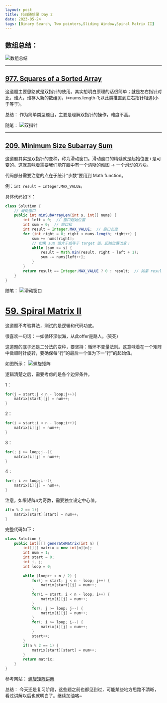 ```yaml
---
layout: post
title: 代码随想录 Day 2
date: 2023-05-24
tags: [Binary Search, Two pointers,Sliding Window,Spiral Matrix II]
---
```


## 数组总结：

![数组总结](/images/day2数组总结.png)

---

## [977. Squares of a Sorted Array](https://leetcode.com/problems/squares-of-a-sorted-array/)

这道题主要思路就是双指针的使用。其实想明白原理的话很简单；就是左右指针对比，谁大，谁存入新的数组[i]，i=nums.length-1;以此类推直到左右指针相遇(小于等于)。

总结：
作为简单类型题目，主要是理解双指针的操作，难度不高。

随笔：
![双指针](/images/day2双指针.jpg)

---

## [209. Minimum Size Subarray Sum](https://leetcode.com/problems/minimum-size-subarray-sum/)

这道题其实是双指针的变种，称为滑动窗口。滑动窗口的精髓就是起始位置 i 是可变的。这就意味着需要我们能在脑中有一个清晰的动图 -> 一个滑动的方块。

代码部分需要注意的点在于统计“步数”要用到 Math function。

例：`int result = Integer.MAX_VALUE;`

具体代码如下：

```java
class Solution {  
    // 滑动窗口  
    public int minSubArrayLen(int s, int[] nums) {  
        int left = 0;  // 窗口起始位置
        int sum = 0;  // 窗口和
        int result = Integer.MAX_VALUE;  // 窗口长度 
        for (int right = 0; right < nums.length; right++) {  
            sum += nums[right];  
            // 如果 sum 值大于或等于 target 值，起始位置改变；
            while (sum >= s) {  
                result = Math.min(result, right - left + 1);  
                sum -= nums[left++];  
            }  
        }  
        return result == Integer.MAX_VALUE ? 0 : result;  // 如果 result 为零，输出 0.
    }  
}  
```

随笔：
![滑动窗口](/images/day2滑动窗口.jpg)





# [59. Spiral Matrix II](https://leetcode.com/problems/spiral-matrix-ii/description/)

这道题不考验算法，测试的是逻辑和代码功底。

很喜欢一句话：一如循环深似海，从此offer是路人。(笑死)

这道题的底子还是二分法的变种，要坚持：循环不变量法则。这意味着在一个矩阵中做顺时针旋转，要确保每“行”的最后一个值为下一“行”的起始值。

如图所示：
![螺旋矩阵](/images/day2螺旋矩阵.png)

逻辑清楚之后，需要考虑的是各个边界条件。

1：
```java
for(j = start;j < n - loop;j++){
    matrix[start][j] = num++;
}
```
2：
```java
for(i = start;i < n - loop;i++){
    matrix[i][j] = num++;
}
```
3：
```java
for(; j >= loop;j--){
    matrix[i][j] = num++;
}
```
4：
```java
for(; i >= loop;i--){
    matrix[i][j] = num++;
}
```
注意，如果矩阵n为奇数，需要独立设定中心值。
```java
if(n % 2 == 1){
    matrix[start][start] = num++;
}
```
完整代码如下：
````java
class Solution {  
    public int[][] generateMatrix(int n) {  
        int[][] matrix = new int[n][n];  
        int num = 1;  
        int start = 0;  
        int i, j;  
        int loop = 0;  
  
        while (loop++ < n / 2) {  
            for(j = start; j < n - loop; j++) {  
                matrix[start][j] = num++;  
            }  
            for(i = start; i < n - loop; i++) {  
                matrix[i][j] = num++;  
            }  
            for(; j >= loop; j--) {  
                matrix[i][j] = num++;  
            }  
            for(; i >= loop; i--) {  
                matrix[i][j] = num++;  
            }  
            start++;  
        }  
        if(n % 2 == 1) {  
            matrix[start][start] = num++;  
        }  
        return matrix;  
    }  
}
````
参考网站：
[螺旋矩阵讲解](https://programmercarl.com/0059.%E8%9E%BA%E6%97%8B%E7%9F%A9%E9%98%B5II.html#%E6%80%9D%E8%B7%AF)

总结：
今天还是复习阶段，这些题之前也都见到过，可能某些地方思路不清晰，看过讲解以后也就明白了。继续加油咯~



